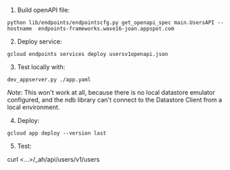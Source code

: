 1. Build openAPI file:

```
python lib/endpoints/endpointscfg.py get_openapi_spec main.UsersAPI --hostname  endpoints-frameworks.wave16-joan.appspot.com
```

2. Deploy service:

```
gcloud endpoints services deploy usersv1openapi.json
```

3. Test locally with:

```
dev_appserver.py ./app.yaml
```

*Note*: This won't work at all, because there is no local datastore emulator configured, and the ndb library can't connect to the Datastore Client from a local environment.


4. Deploy:

```
gcloud app deploy --version last
```


5. Test:

curl <...>/_ah/api/users/v1/users
